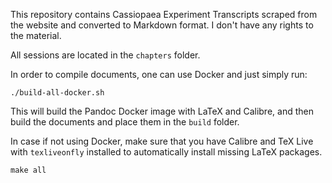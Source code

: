 This repository contains Cassiopaea Experiment Transcripts scraped from the website and converted to Markdown format. I don't have any rights to the material.

All sessions are located in the `chapters` folder.

In order to compile documents, one can use Docker and just simply run:
```
./build-all-docker.sh
```
This will build the Pandoc Docker image with LaTeX and Calibre, and then build the documents and place them in the `build` folder.

In case if not using Docker, make sure that you have Calibre and TeX Live with `texliveonfly` installed to automatically install missing LaTeX packages.
```
make all
```
